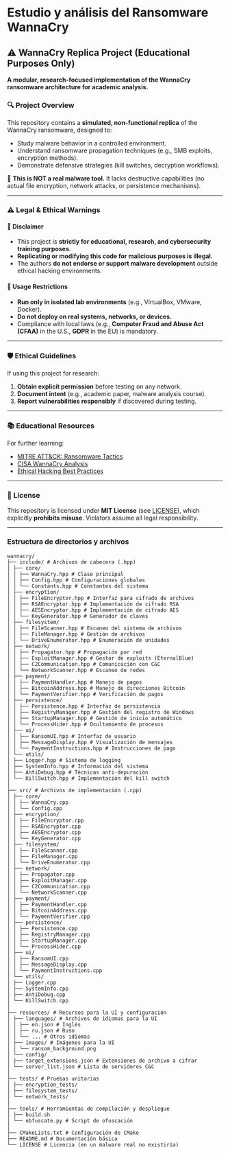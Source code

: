 # Estudio y análisis del Ransomware WannaCry

## **⚠️ WannaCry Replica Project (Educational Purposes Only)**

**A modular, research-focused implementation of the WannaCry ransomware architecture for academic analysis.**

### **🔍 Project Overview**

This repository contains a **simulated, non-functional replica** of the WannaCry ransomware, designed to:

- Study malware behavior in a controlled environment.
- Understand ransomware propagation techniques (e.g., SMB exploits, encryption methods).
- Demonstrate defensive strategies (kill switches, decryption workflows).

🚫 **This is NOT a real malware tool.** It lacks destructive capabilities (no actual file encryption, network attacks, or persistence mechanisms).

---

### **⚠️ Legal & Ethical Warnings**

#### **🚨 Disclaimer**

- This project is **strictly for educational, research, and cybersecurity training purposes**.
- **Replicating or modifying this code for malicious purposes is illegal.**
- The authors **do not endorse or support malware development** outside ethical hacking environments.

#### **🔐 Usage Restrictions**

- **Run only in isolated lab environments** (e.g., VirtualBox, VMware, Docker).
- **Do not deploy on real systems, networks, or devices.**
- Compliance with local laws (e.g., **Computer Fraud and Abuse Act (CFAA)** in the U.S., **GDPR** in the EU) is mandatory.

---

### **🛡️ Ethical Guidelines**

If using this project for research:

1. **Obtain explicit permission** before testing on any network.
2. **Document intent** (e.g., academic paper, malware analysis course).
3. **Report vulnerabilities responsibly** if discovered during testing.

---

### **📚 Educational Resources**

For further learning:

- [MITRE ATT&CK: Ransomware Tactics](https://attack.mitre.org/software/S0366/)
- [CISA WannaCry Analysis](https://www.cisa.gov/news-events/cybersecurity-advisories/aa17-134a)
- [Ethical Hacking Best Practices](https://www.eccouncil.org/ethical-hacking/)

---

### **📝 License**

This repository is licensed under **MIT License** (see [LICENSE](LICENSE)), which explicitly **prohibits misuse**. Violators assume all legal responsibility.

---

### Estructura de directorios y archivos

```
wannacry/
├── include/ # Archivos de cabecera (.hpp)
│ ├── core/
│ │ ├── WannaCry.hpp # Clase principal
│ │ ├── Config.hpp # Configuraciones globales
│ │ └── Constants.hpp # Constantes del sistema
│ ├── encryption/
│ │ ├── FileEncryptor.hpp # Interfaz para cifrado de archivos
│ │ ├── RSAEncryptor.hpp # Implementación de cifrado RSA
│ │ ├── AESEncryptor.hpp # Implementación de cifrado AES
│ │ └── KeyGenerator.hpp # Generador de claves
│ ├── filesystem/
│ │ ├── FileScanner.hpp # Escaneo del sistema de archivos
│ │ ├── FileManager.hpp # Gestión de archivos
│ │ └── DriveEnumerator.hpp # Enumeración de unidades
│ ├── network/
│ │ ├── Propagator.hpp # Propagación por red
│ │ ├── ExploitManager.hpp # Gestor de exploits (EternalBlue)
│ │ ├── C2Communication.hpp # Comunicación con C&C
│ │ └── NetworkScanner.hpp # Escaneo de redes
│ ├── payment/
│ │ ├── PaymentHandler.hpp # Manejo de pagos
│ │ ├── BitcoinAddress.hpp # Manejo de direcciones Bitcoin
│ │ └── PaymentVerifier.hpp # Verificación de pagos
│ ├── persistence/
│ │ ├── Persistence.hpp # Interfaz de persistencia
│ │ ├── RegistryManager.hpp # Gestión del registro de Windows
│ │ ├── StartupManager.hpp # Gestión de inicio automático
│ │ └── ProcessHider.hpp # Ocultamiento de procesos
│ ├── ui/
│ │ ├── RansomUI.hpp # Interfaz de usuario
│ │ ├── MessageDisplay.hpp # Visualización de mensajes
│ │ └── PaymentInstructions.hpp # Instrucciones de pago
│ └── utils/
│ ├── Logger.hpp # Sistema de logging
│ ├── SystemInfo.hpp # Información del sistema
│ ├── AntiDebug.hpp # Técnicas anti-depuración
│ └── KillSwitch.hpp # Implementación del kill switch
│
├── src/ # Archivos de implementación (.cpp)
│ ├── core/
│ │ ├── WannaCry.cpp
│ │ └── Config.cpp
│ ├── encryption/
│ │ ├── FileEncryptor.cpp
│ │ ├── RSAEncryptor.cpp
│ │ ├── AESEncryptor.cpp
│ │ └── KeyGenerator.cpp
│ ├── filesystem/
│ │ ├── FileScanner.cpp
│ │ ├── FileManager.cpp
│ │ └── DriveEnumerator.cpp
│ ├── network/
│ │ ├── Propagator.cpp
│ │ ├── ExploitManager.cpp
│ │ ├── C2Communication.cpp
│ │ └── NetworkScanner.cpp
│ ├── payment/
│ │ ├── PaymentHandler.cpp
│ │ ├── BitcoinAddress.cpp
│ │ └── PaymentVerifier.cpp
│ ├── persistence/
│ │ ├── Persistence.cpp
│ │ ├── RegistryManager.cpp
│ │ ├── StartupManager.cpp
│ │ └── ProcessHider.cpp
│ ├── ui/
│ │ ├── RansomUI.cpp
│ │ ├── MessageDisplay.cpp
│ │ └── PaymentInstructions.cpp
│ └── utils/
│ ├── Logger.cpp
│ ├── SystemInfo.cpp
│ ├── AntiDebug.cpp
│ └── KillSwitch.cpp
│
├── resources/ # Recursos para la UI y configuración
│ ├── languages/ # Archivos de idiomas para la UI
│ │ ├── en.json # Inglés
│ │ ├── ru.json # Ruso
│ │ └── ... # Otros idiomas
│ ├── images/ # Imágenes para la UI
│ │ └── ransom_background.png
│ └── config/
│ ├── target_extensions.json # Extensiones de archivo a cifrar
│ └── server_list.json # Lista de servidores C&C
│
├── tests/ # Pruebas unitarias
│ ├── encryption_tests/
│ ├── filesystem_tests/
│ └── network_tests/
│
├── tools/ # Herramientas de compilación y despliegue
│ ├── build.sh
│ └── obfuscate.py # Script de ofuscación
│
├── CMakeLists.txt # Configuración de CMake
├── README.md # Documentación básica
└── LICENSE # Licencia (en un malware real no existiría)

```
